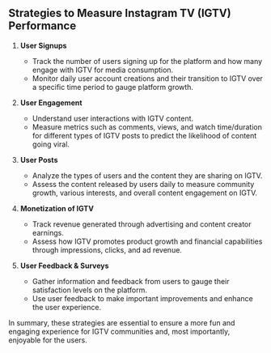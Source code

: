 ## Strategies to Measure Instagram TV (IGTV) Performance

1. **User Signups**
   - Track the number of users signing up for the platform and how many engage with IGTV for media consumption.
   - Monitor daily user account creations and their transition to IGTV over a specific time period to gauge platform growth.

2. **User Engagement**
   - Understand user interactions with IGTV content.
   - Measure metrics such as comments, views, and watch time/duration for different types of IGTV posts to predict the likelihood of content going viral.

3. **User Posts**
   - Analyze the types of users and the content they are sharing on IGTV.
   - Assess the content released by users daily to measure community growth, various interests, and overall content engagement on IGTV.

4. **Monetization of IGTV**
   - Track revenue generated through advertising and content creator earnings.
   - Assess how IGTV promotes product growth and financial capabilities through impressions, clicks, and ad revenue.

5. **User Feedback & Surveys**
   - Gather information and feedback from users to gauge their satisfaction levels on the platform.
   - Use user feedback to make important improvements and enhance the user experience.

In summary, these strategies are essential to ensure a more fun and engaging experience for IGTV communities and, most importantly, enjoyable for the users.
